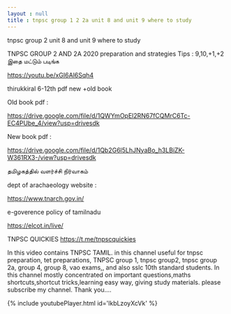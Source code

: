 ```yaml
---
layout : null
title : tnpsc group 1 2 2a unit 8 and unit 9 where to study
---
```


tnpsc group 2 unit 8 and unit 9 where to study

TNPSC GROUP 2 AND 2A 2020 preparation and strategies Tips : 9,10,+1,+2 இதை மட்டும் படிங்க

https://youtu.be/xGI6Al6Sqh4

thirukkiral 6-12th pdf new +old book

Old book pdf :

https://drive.google.com/file/d/1QWYmOpEl2RN67fCQMrC6Tc-EC4PUbe_4/view?usp=drivesdk

New book pdf :

https://drive.google.com/file/d/1Qb2G6l5LhJNyaBo_h3LBiZK-W361RX3-/view?usp=drivesdk

தமிழகத்தில் வளர்ச்சி நிர்வாகம்

dept of arachaeology website :

https://www.tnarch.gov.in/

e-goverence policy of tamilnadu

https://elcot.in/live/

TNPSC QUICKIES
https://t.me/tnpscquickies

In this video contains TNPSC TAMIL. in this channel useful for tnpsc preparation, tet preparations, TNPSC group 1, tnpsc group2, tnpsc group 2a, group 4, group 8, vao exams,, and also sslc 10th standard students. In this channel mostly concentrated on important questions,maths shortcuts,shortcut tricks,learning easy way, giving study materials. please subscribe my channel. Thank you....



{% include youtubePlayer.html id='lkbLzoyXcVk' %}
